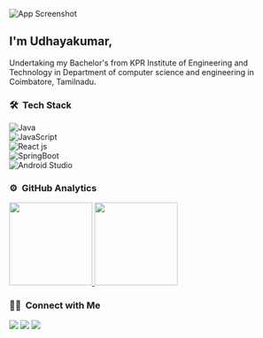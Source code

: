 
![App Screenshot](https://i.imgur.com/Fihbexl.gif)
## I'm Udhayakumar,


Undertaking my Bachelor&#39;s from KPR Institute of Engineering and Technology in Department of computer science and engineering in Coimbatore, Tamilnadu.

### 🛠 &nbsp;Tech Stack

![Java](https://img.shields.io/badge/-Java-05122A?style=flat&logo=java)&nbsp;\
![JavaScript](https://img.shields.io/badge/-JavaScript-05122A?style=flat&logo=javascript)&nbsp;\
![React js](https://img.shields.io/badge/-React%20js-05122A?style=flat&logo=react)&nbsp;\
![SpringBoot](https://img.shields.io/badge/-Spring%2Boot-05122A?style=flat&logo=spring-boot&logoColor=007ACC)&nbsp;\
![Android Studio](https://img.shields.io/badge/-Android%20Studio-05122A?style=flat&logo=android-studio&logoColor=007ACC)&nbsp;


### ⚙️ &nbsp;GitHub Analytics

<p align="left">
<a href="https://github.com/devudhayakumar">
  <img height="150em" src="https://github-readme-stats-eight-theta.vercel.app/api?username=devudhayakumar&show_icons=true&theme=algolia&include_all_commits=true&count_private=true"/>
  <img height="150em" src="https://github-readme-stats-eight-theta.vercel.app/api/top-langs/?username=devudhayakumar&layout=compact&langs_count=8&theme=algolia"/>
</a>
</p>

### 🤝🏻 &nbsp;Connect with Me

<p align="left">
<a href="https://t.me/udhayakumart"><img src="https://img.shields.io/badge/-dev_udhayakumar-0077B5?style=flat&logo=Telegram&logoColor=white"/></a>
<a href="mailto:dev.udhayakumar@gmail.com"><img src="https://img.shields.io/badge/-dev.udhayakumar-D14836?style=flat&logo=Gmail&logoColor=white"/></a>
<a href="https://twitter.com/Udhayakumar__T"><img src="https://img.shields.io/badge/-@dev_udhayakumar-1877F2?style=flat&logo=twitter&logoColor=white"/></a>
</p>
